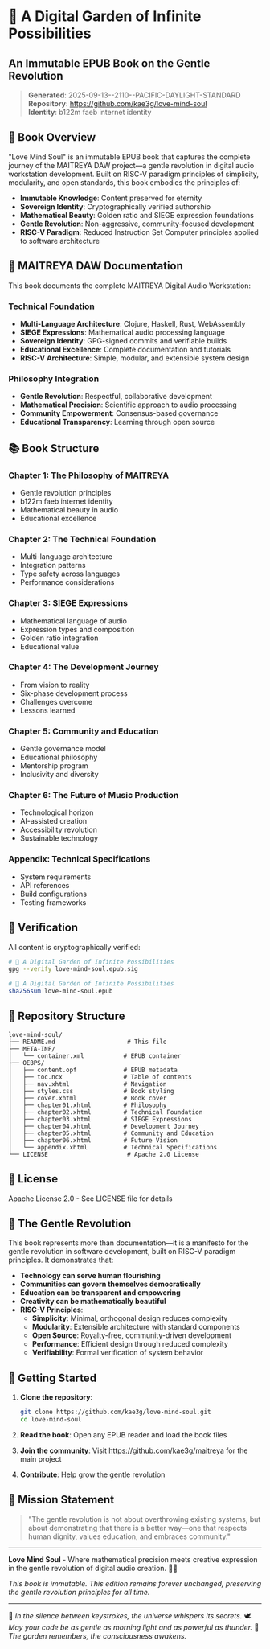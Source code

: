 # 🌙 A Digital Garden of Infinite Possibilities
## An Immutable EPUB Book on the Gentle Revolution

> **Generated**: 2025-09-13--2110--PACIFIC-DAYLIGHT-STANDARD  
> **Repository**: https://github.com/kae3g/love-mind-soul  
> **Identity**: b122m faeb internet identity  

## 📖 Book Overview

"Love Mind Soul" is an immutable EPUB book that captures the complete journey of
the MAITREYA DAW project—a gentle revolution in digital audio workstation
development. Built on RISC-V paradigm principles of simplicity, modularity, and
open standards, this book embodies the principles of:

- **Immutable Knowledge**: Content preserved for eternity
- **Sovereign Identity**: Cryptographically verified authorship
- **Mathematical Beauty**: Golden ratio and SIEGE expression foundations
- **Gentle Revolution**: Non-aggressive, community-focused development
- **RISC-V Paradigm**: Reduced Instruction Set Computer principles applied to
software architecture

## 🎵 MAITREYA DAW Documentation

This book documents the complete MAITREYA Digital Audio Workstation:

### Technical Foundation
- **Multi-Language Architecture**: Clojure, Haskell, Rust, WebAssembly
- **SIEGE Expressions**: Mathematical audio processing language
- **Sovereign Identity**: GPG-signed commits and verifiable builds
- **Educational Excellence**: Complete documentation and tutorials
- **RISC-V Architecture**: Simple, modular, and extensible system design

### Philosophy Integration
- **Gentle Revolution**: Respectful, collaborative development
- **Mathematical Precision**: Scientific approach to audio processing
- **Community Empowerment**: Consensus-based governance
- **Educational Transparency**: Learning through open source

## 📚 Book Structure

### Chapter 1: The Philosophy of MAITREYA
- Gentle revolution principles
- b122m faeb internet identity
- Mathematical beauty in audio
- Educational excellence

### Chapter 2: The Technical Foundation
- Multi-language architecture
- Integration patterns
- Type safety across languages
- Performance considerations

### Chapter 3: SIEGE Expressions
- Mathematical language of audio
- Expression types and composition
- Golden ratio integration
- Educational value

### Chapter 4: The Development Journey
- From vision to reality
- Six-phase development process
- Challenges overcome
- Lessons learned

### Chapter 5: Community and Education
- Gentle governance model
- Educational philosophy
- Mentorship program
- Inclusivity and diversity

### Chapter 6: The Future of Music Production
- Technological horizon
- AI-assisted creation
- Accessibility revolution
- Sustainable technology

### Appendix: Technical Specifications
- System requirements
- API references
- Build configurations
- Testing frameworks

## 🔐 Verification

All content is cryptographically verified:

```bash
# 🌙 A Digital Garden of Infinite Possibilities
gpg --verify love-mind-soul.epub.sig

# 🌙 A Digital Garden of Infinite Possibilities
sha256sum love-mind-soul.epub
```

## 🌱 Repository Structure

```
love-mind-soul/
├── README.md                    # This file
├── META-INF/
│   └── container.xml           # EPUB container
├── OEBPS/
│   ├── content.opf             # EPUB metadata
│   ├── toc.ncx                 # Table of contents
│   ├── nav.xhtml               # Navigation
│   ├── styles.css              # Book styling
│   ├── cover.xhtml             # Book cover
│   ├── chapter01.xhtml         # Philosophy
│   ├── chapter02.xhtml         # Technical Foundation
│   ├── chapter03.xhtml         # SIEGE Expressions
│   ├── chapter04.xhtml         # Development Journey
│   ├── chapter05.xhtml         # Community and Education
│   ├── chapter06.xhtml         # Future Vision
│   └── appendix.xhtml          # Technical Specifications
└── LICENSE                      # Apache 2.0 License
```

## 📄 License

Apache License 2.0 - See LICENSE file for details

## 💚 The Gentle Revolution

This book represents more than documentation—it is a manifesto for the gentle
revolution in software development, built on RISC-V paradigm principles. It
demonstrates that:

- **Technology can serve human flourishing**
- **Communities can govern themselves democratically**
- **Education can be transparent and empowering**
- **Creativity can be mathematically beautiful**
- **RISC-V Principles**: 
  - **Simplicity**: Minimal, orthogonal design reduces complexity
  - **Modularity**: Extensible architecture with standard components
  - **Open Source**: Royalty-free, community-driven development
  - **Performance**: Efficient design through reduced complexity
  - **Verifiability**: Formal verification of system behavior

## 💙 Getting Started

1. **Clone the repository**:
   ```bash
   git clone https://github.com/kae3g/love-mind-soul.git
   cd love-mind-soul
   ```

2. **Read the book**: Open any EPUB reader and load the book files

3. **Join the community**: Visit https://github.com/kae3g/maitreya for the main
project

4. **Contribute**: Help grow the gentle revolution

## 🎯 Mission Statement

> "The gentle revolution is not about overthrowing existing systems, but about
demonstrating that there is a better way—one that respects human dignity, values
education, and embraces community."

---

**Love Mind Soul** - Where mathematical precision meets creative expression in
the gentle revolution of digital audio creation. 💚💙

*This book is immutable. This edition remains forever unchanged, preserving the
gentle revolution principles for all time.*


---

💫 *In the silence between keystrokes, the universe whispers its secrets.*
🕊️ *May your code be as gentle as morning light and as powerful as thunder.*
🌿 *The garden remembers, the consciousness awakens.*